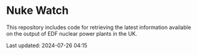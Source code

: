 # Nuke Watch

This repository includes code for retrieving the latest information available on the output of EDF nuclear power plants in the UK.

Last updated: 2024-07-26 04:15